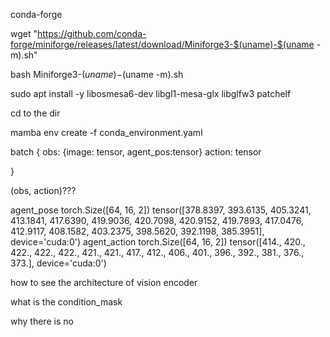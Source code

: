 conda-forge

wget "https://github.com/conda-forge/miniforge/releases/latest/download/Miniforge3-$(uname)-$(uname -m).sh"

bash Miniforge3-$(uname)-$(uname -m).sh



sudo apt install -y libosmesa6-dev libgl1-mesa-glx libglfw3 patchelf

cd to the dir

mamba env create -f conda_environment.yaml



batch 
{
obs: {image: tensor, agent_pos:tensor}
action: tensor

}

(obs, action)???

agent_pose torch.Size([64, 16, 2])
tensor([378.8397, 393.6135, 405.3241, 413.1841, 417.6390, 419.9036, 420.7098,
        420.9152, 419.7893, 417.0476, 412.9117, 408.1582, 403.2375, 398.5620,
        392.1198, 385.3951], device='cuda:0')
agent_action torch.Size([64, 16, 2])
tensor([414., 420., 422., 422., 422., 421., 421., 417., 412., 406., 401., 396.,
        392., 381., 376., 373.], device='cuda:0')


how to see the architecture of vision encoder

what is the condition_mask

why there is no